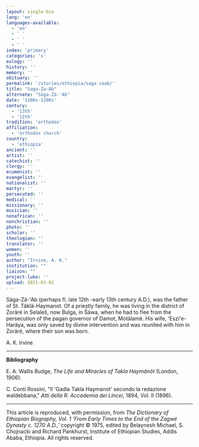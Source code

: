 ```yaml
---
layout: single-bio
lang: 'en'
languages-available:
  - 'en'
  - ' '
  - ' '
  - ' '
index: 'primary'
categories: 's'
eulogy: ''
history: ''
memory: ''
obituary: ''
permalink: '/stories/ethiopia/saga-zaab/'
title: "Saga-Za-Ab"
alternate: "Säga-Zä-'Ab"
date: '1100s-1200s'
century:
  - '13th'
  - '12th'
tradition: 'orthodox'
affiliation:
  - 'orthodox church'
country:
  - 'ethiopia'
ancient: ''
artist: ''
catechist: ''
clergy: ''
ecumenist: ''
evangelist: ''
nationalist: ''
martyr: ''
persecuted: ''
medical: ''
missionary: ''
musician: ''
nonafrican: ''
nonchristian: ''
photo: ''
scholar: ''
theologian: ''
translator: ''
women: ''
youth: ''
author: "Irvine, A. K."
institution: ""
liaison: ""
project-luke: ''
upload: 2011-01-01
---
```




S&auml;ga-Z&auml;-'Ab (perhaps fl. late 12th -early 13th century A.D.), was the father of St. Täklä-Haymanot. Of a priestly family, he was living in the district of Zoräré in Selaleš, now Bulga, in Šäwa, when he had to flee from the persecution of the pagan governor of Damot, Motälamé. His wife, 'Eszi'e-Haräya, was only saved by divine intervention and was reunited with him in Zoräré, where their son was born.

A. K. Irvine

---

**Bibliography**

E. A. Wallis Budge, *The Life and Miracles of Takla Haymânôt* (London, 1906).

C. Conti Rossini, "Il 'Gadla Takla Haymanot' secondo la redazione waldebbana," *Atti della R. Accademia dei Lincei*, 1894, Vol. II (1896).

---

This article is reproduced, with permission, from *The Dictionary of Ethiopian Biography, Vol. 1 'From Early Times to the End of the Zagwé Dynasty c. 1270 A.D.,'* copyright &copy; 1975, edited by Belaynesh Michael, S. Chojnacki and Richard Pankhurst, Institute of Ethiopian Studies, Addis Ababa, Ethiopia.  All rights reserved.
